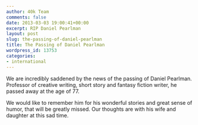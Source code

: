 ```yaml
---
author: 40k Team
comments: false
date: 2013-03-03 19:00:41+00:00
excerpt: RIP Daniel Pearlman
layout: post
slug: the-passing-of-daniel-pearlman
title: The Passing of Daniel Pearlman
wordpress_id: 13753
categories:
- international
---
```


We are incredibly saddened by the news of the passing of Daniel Pearlman. Professor of creative writing, short story and fantasy fiction writer, he passed away at the age of 77.

We would like to remember him for his wonderful stories and great sense of humor, that will be greatly missed. Our thoughts are with his wife and daughter at this sad time.
